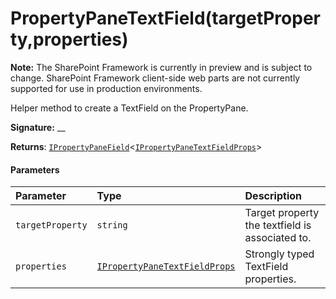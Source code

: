 # PropertyPaneTextField(targetProperty,properties)
**Note:** The SharePoint Framework is currently in preview and is subject to change. SharePoint Framework client-side web parts are not currently supported for use in production environments.



Helper method to create a TextField on the PropertyPane.

**Signature:** __

**Returns**: [`IPropertyPaneField`](../sp-webpart-base/interface/ipropertypanefield.md)<[`IPropertyPaneTextFieldProps`](../sp-webpart-base/interface/ipropertypanetextfieldprops.md)>





#### Parameters


| Parameter	   | Type    | Description |
|:-------------|:---------------|:------------|
| `targetProperty`    | `string` | Target property the textfield is associated to. |
| `properties`    | [`IPropertyPaneTextFieldProps`](../sp-webpart-base/interface/ipropertypanetextfieldprops.md) | Strongly typed TextField properties. |


